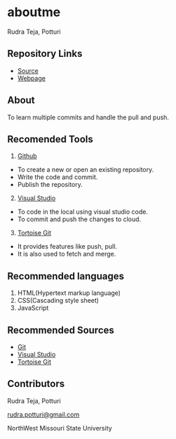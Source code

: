 # aboutme
Rudra Teja, Potturi
## Repository Links
- [Source](https://github.com/RudraPotturi/aboutme)
- [Webpage](https://rudrapotturi.github.io/aboutme/)
## About
To learn multiple commits and handle the pull and push.
## Recomended Tools
1. [Github](https://github.com/) 
  - To create a new or open an existing repository.
  - Write the code and commit.
  - Publish the repository.
2. [Visual Studio](https://visualstudio.microsoft.com/)
  - To code in the local using visual studio code.
  - To commit and push the changes to cloud.
3. [Tortoise Git](https://tortoisegit.org/)
  - It provides features like push, pull.
  - It is also used to fetch and merge.
## Recommended languages
1. HTML(Hypertext markup language)
2. CSS(Cascading style sheet)
3. JavaScript
## Recommended Sources
- [Git](https://en.wikipedia.org/wiki/Git)
- [Visual Studio](https://code.visualstudio.com/)
- [Tortoise Git](https://en.wikipedia.org/wiki/TortoiseGit)
## Contributors
Rudra Teja, Potturi

rudra.potturi@gmail.com

NorthWest Missouri State University
